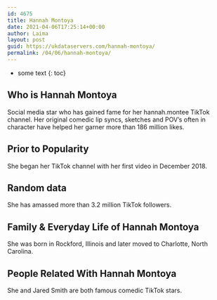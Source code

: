 ```yaml
---
id: 4675
title: Hannah Montoya
date: 2021-04-06T17:25:14+00:00
author: Laima
layout: post
guid: https://ukdataservers.com/hannah-montoya/
permalink: /04/06/hannah-montoya/
---
```


* some text
{: toc}


## Who is Hannah Montoya
                  
                  
                  
Social media star who has gained fame for her hannah.montee TikTok channel. Her original comedic lip syncs, sketches and POV&#8217;s often in character have helped her garner more than 186 million likes.
                  
              
            
              
            
                
                
                
## Prior to Popularity
                  
                  
                  
She began her TikTok channel with her first video in December 2018.
                  
              
            
              
            
                
                
                
## Random data
                  
                  
                  
She has amassed more than 3.2 million TikTok followers.
                  
              
            
              
            
                
                
                
## Family & Everyday Life of Hannah Montoya
                  
                  
                  
She was born in Rockford, Illinois and later moved to Charlotte, North Carolina. 
                  
              
            
              
            
                
                
                
## People Related With Hannah Montoya
                  
                  
                  
She and Jared Smith are both famous comedic TikTok stars.
                  
              
            
              
            
                
              
            
              
              
            
            
              
            
          
          
          